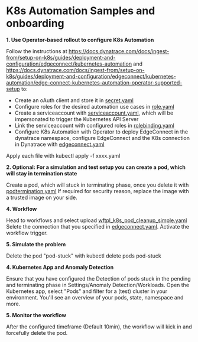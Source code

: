 # K8s Automation Samples and onboarding 


**1. Use Operator-based rollout to configure K8s Automation**

Follow the instructions at https://docs.dynatrace.com/docs/ingest-from/setup-on-k8s/guides/deployment-and-configuration/edgeconnect/kubernetes-automation and https://docs.dynatrace.com/docs/ingest-from/setup-on-k8s/guides/deployment-and-configuration/edgeconnect/kubernetes-automation/edge-connect-kubernetes-automation-operator-supported-setup to:
- Create an oAuth client and store it in [secret.yaml](/secret.yaml)
- Configure roles for the desired automation use cases in [role.yaml](/role.yaml)
- Create a serviceaccount with [serviceaccount.yaml](/serviceaccount.yaml), which will be impersonated to trigger the Kubernetes API Server
- Link the serviceaccount with configured roles in [rolebinding.yaml](/rolebinding.yaml)
- Configure K8s Automation with Operator to deploy EdgeConnect in the dynatrace namespace, configure EdgeConnect and the K8s connection in Dynatrace with [edgeconnect.yaml](/edgeconnect.yaml)

Apply each file with kubectl apply -f xxxx.yaml 

**2. Optional: For a simulation and test setup you can create a pod, which will stay in termination state**

Create a pod, which will stuck in terminating phase, once you delete it with [podtermination.yaml](/podtermination.yaml)
If required for security reason,  replace the image with a trusted image on your side. 

**4. Workflow**

Head to workflows and select upload [wftpl_k8s_pod_cleanup_simple.yaml](/wftpl_k8s_pod_cleanup_simple.yaml)
Selete the connection that you specified in [edgeconnect.yaml](/edgeconnect.yaml). 
Activate the workflow trigger.

**5. Simulate the problem**

Delete the pod "pod-stuck" with kubectl delete pods pod-stuck

**4. Kubernetes App and Anomaly Detection**

Ensure that you have configured the Detection of pods stuck in the pending and terminating phase in Settings/Anomaly Detection/Workloads. 
Open the Kubernetes app, select "Pods" and filter for a (test) cluster in your environment. You'll see an overview of your pods, state, namespace and more. 

**5. Monitor the workflow**

After the configured timeframe (Default 10min), the workflow will kick in and forcefully delete the pod. 



  
